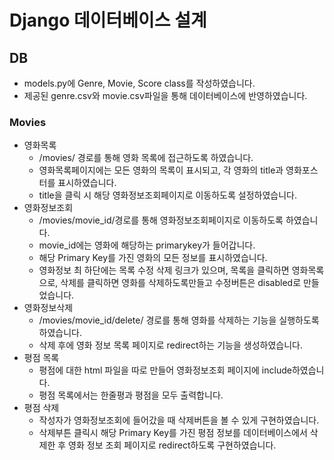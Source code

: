# Django 데이터베이스 설계



## DB

- models.py에 Genre, Movie, Score class를 작성하였습니다.
- 제공된 genre.csv와 movie.csv파일을 통해 데이터베이스에 반영하였습니다.

### Movies

- 영화목록
  - /movies/ 경로를 통해 영화 목록에 접근하도록 하였습니다.
  - 영화목록페이지에는 모든 영화의 목록이 표시되고, 각 영화의 title과 영화포스터를 표시하였습니다.
  - title을 클릭 시 해당 영화정보조회페이지로 이동하도록 설정하였습니다.
- 영화정보조회
  - /movies/movie_id/경로를 통해 영화정보조회페이지로 이동하도록 하였습니다.
  - movie_id에는 영화에 해당하는 primarykey가 들어갑니다.
  - 해당 Primary Key를 가진 영화의 모든 정보를 표시하였습니다.
  - 영화정보 최 하단에는 목록 수정 삭제 링크가 있으며, 목록을 클릭하면 영화목록으로, 삭제를 클릭하면 영화를 삭제하도록만들고 수정버튼은 disabled로 만들었습니다.
- 영화정보삭제
  - /movies/movie_id/delete/ 경로를 통해 영화를 삭제하는 기능을 실행하도록 하였습니다.
  - 삭제 후에 영화 정보 목록 페이지로 redirect하는 기능을 생성하였습니다.
- 평점 목록
  - 평점에 대한 html 파일을 따로 만들어 영화정보조회 페이지에 include하였습니다.
  - 평점 목록에서는 한줄평과 평점을 모두 출력합니다.
- 평점 삭제
  - 작성자가 영화정보조회에 들어갔을 때 삭제버튼을 볼 수 있게 구현하였습니다.
  - 삭제부튼 클릭시 해당 Primary Key를 가진 평점 정보를 데이터베이스에서 삭제한 후 영화 정보 조회 페이지로 redirect하도록 구현하였습니다.